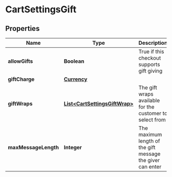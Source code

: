 

# CartSettingsGift


## Properties

| Name | Type | Description | Notes |
|------------ | ------------- | ------------- | -------------|
|**allowGifts** | **Boolean** | True if this checkout supports gift giving |  [optional] |
|**giftCharge** | [**Currency**](Currency.md) |  |  [optional] |
|**giftWraps** | [**List&lt;CartSettingsGiftWrap&gt;**](CartSettingsGiftWrap.md) | The gift wraps available for the customer to select from |  [optional] |
|**maxMessageLength** | **Integer** | The maximum length of the gift message the giver can enter |  [optional] |



